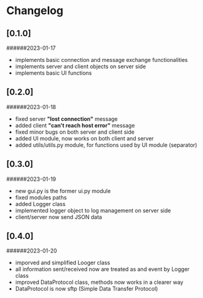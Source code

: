 # Changelog


## [0.1.0]
######2023-01-17

- implements basic connection and message exchange functionalities
- implements server and client objects on server side
- implements basic UI functions


## [0.2.0]
######2023-01-18

- fixed server **"lost connection"** message
- added client **"can't reach host error"** message
- fixed minor bugs on both server and client side
- added UI module, now works on both client and server
- added
  utils/utils.py module, for functions used by UI module (separator)
  

## [0.3.0]
######2023-01-19

- new gui.py is the former ui.py module
- fixed modules paths
- added Logger class
- implemented logger object to log management on server side
- client/server now send JSON data


## [0.4.0]
######2023-01-20

- imporved and simplified Looger class
- all information sent/received now are treated as and event by Logger class
- improved DataProtocol class, methods now works in a clearer way
- DataProtocol is now sftp (Simple Data Transfer Protocol)

